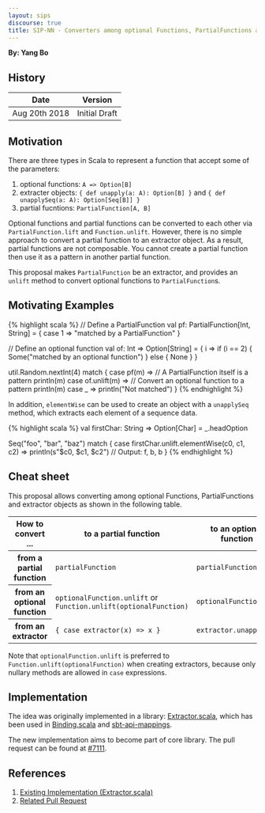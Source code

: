 ```yaml
---
layout: sips
discourse: true
title: SIP-NN - Converters among optional Functions, PartialFunctions and extractor objects
---
```


**By: Yang Bo**


## History

| Date          | Version       |
|---------------|---------------|
| Aug 20th 2018 | Initial Draft |

## Motivation

There are three types in Scala to represent a function that accept some of the parameters:

1. optional functions: `A => Option[B]`
2. extracter objects: `{ def unapply(a: A): Option[B] }` and `{ def unapplySeq(a: A): Option[Seq[B]] }`
3. partial fucntions: `PartialFunction[A, B]`

Optional functions and partial functions can be converted to each other via `PartialFunction.lift` and `Function.unlift`. However, there is no simple approach to convert a partial function to an extractor object. As a result, partial functions are not composable. You cannot create a partial function then use it as a pattern in another partial function.

This proposal makes `PartialFunction` be an extractor, and provides an `unlift` method to convert optional functions to `PartialFunction`s.

## Motivating Examples

{% highlight scala %}
// Define a PartialFunction
val pf: PartialFunction[Int, String] = {
  case 1 => "matched by a PartialFunction"
}

// Define an optional function
val of: Int => Option[String] = { i =>
  if (i == 2) {
    Some("matched by an optional function")
  } else {
    None
  }
}

util.Random.nextInt(4) match {
  case pf(m) => // A PartialFunction itself is a pattern
    println(m)
  case of.unlift(m) => // Convert an optional function to a pattern
    println(m)
  case _ =>
    println("Not matched")
}
{% endhighlight %}

In addition, `elementWise` can be used to create an object with a `unapplySeq` method, which extracts each element of a sequence data.

{% highlight scala %}
val firstChar: String => Option[Char] = _.headOption

Seq("foo", "bar", "baz") match {
  case firstChar.unlift.elementWise(c0, c1, c2) =>
    println(s"$c0, $c1, $c2") // Output: f, b, b
}
{% endhighlight %}

## Cheat sheet

This proposal allows converting among optional Functions, PartialFunctions and extractor objects as shown in the following table.

<table>
  <thead>
    <tr>
      <th>
        How to convert ...
      </th>
      <th>
        to a partial function
      </th>
      <th>
        to an optional function
      </th>
      <th>
        to an extractor
      </th>
    </tr>
  </thead>
  <tbody>
    <tr>
      <th>
        from a partial function
      </th>
      <td>
        <code>partialFunction</code>
      </td>
      <td>
        <code>partialFunction.lift</code>
      </td>
      <td>
        <code>partialFunction</code>
      </td>
    </tr>
    <tr>
      <th>
        from an optional function
      </th>
      <td>
        <code>optionalFunction.unlift</code> or <code>Function.unlift(optionalFunction)</code>
      </td>
      <td>
        <code>optionalFunction</code>
      </td>
      <td>
        <code>optionalFunction.unlift</code>
      </td>
    </tr>
    <tr>
      <th>
        from an extractor
      </th>
      <td>
        <code>{ case extractor(x) => x }</code>
      </td>
      <td>
        <code>extractor.unapply _</code>
      </td>
      <td>
        <code>extractor</code>
      </td>
    </tr>
  </tbody>
</table>

Note that `optionalFunction.unlift` is preferred to `Function.unlift(optionalFunction)` when creating extractors, because only nullary methods are allowed in `case` expressions.

## Implementation

The idea was originally implemented in a library: [Extractor.scala](https://github.com/ThoughtWorksInc/Extractor.scala), which has been used in [Binding.scala](https://github.com/ThoughtWorksInc/Binding.scala/blob/10.0.x/XmlExtractor/src/main/scala/com/thoughtworks/binding/XmlExtractor.scala#L63) and [sbt-api-mappings](https://github.com/ThoughtWorksInc/sbt-api-mappings/blob/f4e1353/src/main/scala/com/thoughtworks/sbtApiMappings/ApiMappings.scala#L48).

The new implementation aims to become part of core library. The pull request can be found at [#7111][2].

## References

1. [Existing Implementation (Extractor.scala)][1]
2. [Related Pull Request][2]

[1]: https://github.com/ThoughtWorksInc/Extractor.scala "Extractor.scala"
[2]: https://github.com/scala/scala/pull/7111 "#7111"
